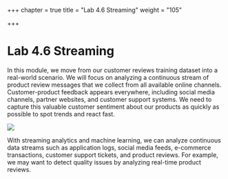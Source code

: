 +++
chapter = true
title = "Lab 4.6 Streaming"
weight = "105"

+++
# Lab 4.6 Streaming

In this module, we move from our customer reviews training dataset into a real-world scenario. We will focus on analyzing a continuous stream of product review messages that we collect from all available online channels. Customer-product feedback appears everywhere, including social media channels, partner websites, and customer support systems. We need to capture this valuable customer sentiment about our products as quickly as possible to spot trends and react fast.

![](/images/data-streaming.png)

With streaming analytics and machine learning, we can analyze continuous data streams such as application logs, social media feeds, e-commerce transactions, customer support tickets, and product reviews. For example, we may want to detect quality issues by analyzing real-time product reviews.